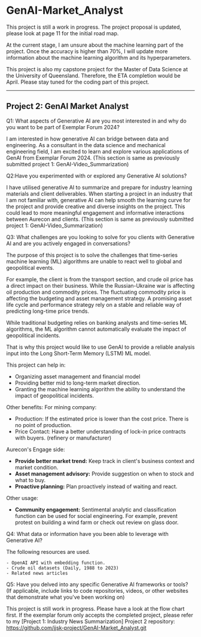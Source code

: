 # GenAI-Market_Analyst
This project is still a work in progress. 
The project proposal is updated, please look at page 11 for the initial road map. 

At the current stage, I am unsure about the machine learning part of the project. Once the accuracy is higher than 70%, I will update more information about the machine learning algorithm and its hyperparameters.

This project is also my capstone project for the Master of Data Science at the University of Queensland.
Therefore, the ETA completion would be April. 
Please stay tuned for the coding part of this project. 

---
Project 2: GenAI Market Analyst
----
Q1: What aspects of Generative AI are you most interested in and why do you want to be part of Exemplar Forum 2024?

I am interested in how generative AI can bridge between data and engineering. As a consultant in the data science and mechanical engineering field, I am excited to learn and explore various applications of GenAI from Exemplar Forum 2024. 
(This section is same as previously submitted project 1: GenAI-Video_Summarization)


Q2:Have you experimented with or explored any Generative AI solutions?

I have utilised generative AI to summarize and prepare for industry learning materials and client deliverables. When starting a project in an industry that I am not familiar with, generative AI can help smooth the learning curve for the project and provide creative and diverse insights on the project. This could lead to more meaningful engagement and informative interactions between Aurecon and clients.
(This section is same as previously submitted project 1: GenAI-Video_Summarization)


Q3: What challenges are you looking to solve for you clients with Generative AI and are you actively engaged in conversations?

The purpose of this project is to solve the challenges that time-series machine learning (ML) algorithms are unable to react well to global and geopolitical events.

For example, the client is from the transport section, and crude oil price has a direct impact on their business. While the Russian-Ukraine war is affecting oil production and commodity prices. The fluctuating commodity price is affecting the budgeting and asset management strategy.  A promising asset life cycle and performance strategy rely on a stable and reliable way of predicting long-time price trends.

While traditional budgeting relies on banking analysts and time-series ML algorithms, the ML algorithm cannot automatically evaluate the impact of geopolitical incidents.

That is why this project would like to use GenAI to provide a reliable analysis input into the Long Short-Term Memory (LSTM) ML model.

This project can help in:
- Organizing asset management and financial model
- Providing better mid to long-term market direction.
- Granting the machine learning algorithm the ability to understand the impact of geopolitical incidents.

Other benefits:
For mining company:
- Production: If the estimated price is lower than the cost price. There is no point of production.
- Price Contact: Have a better understanding of lock-in price contracts with buyers. (refinery or manufacturer)

Aurecon's Engage side:
- **Provide better market trend:** Keep track in client's business context and market condition.
- **Asset management advisory:** Provide suggestion on when to stock and what to buy.
- **Proactive planning:** Plan proactively instead of waiting and react.

Other usage:
- **Community engagement:** Sentimental analytic and classification function can be used for social engineering. For example, prevent protest on building a wind farm or check out review on glass door.


Q4: What data or information have you been able to leverage with Generative AI?

The following resources are used.

    - OpenAI API with embedding function.
    - Crude oil datasets (Daily, 1988 to 2023)
    - Related news articles


Q5: Have you delved into any specific Generative AI frameworks or tools? (If applicable, include links to code repositories, videos, or other websites that demonstrate what you've been working on)

This project is still work in progress. Please have a look at the flow chart first. If the exemplar forum only accepts the completed project, please refer to my [Project 1: Industry News Summarization]
Project 2 repository: https://github.com/jjsk-project/GenAI-Market_Analyst.git
